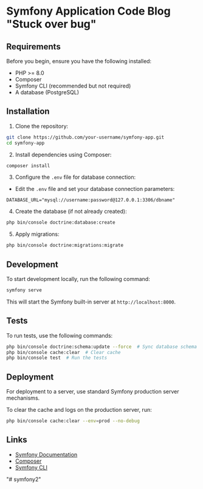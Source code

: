 
# Symfony Application Code Blog "Stuck over bug"



## Requirements

Before you begin, ensure you have the following installed:

- PHP >= 8.0
- Composer
- Symfony CLI (recommended but not required)
- A database (PostgreSQL)

## Installation

1. Clone the repository:

```bash
git clone https://github.com/your-username/symfony-app.git
cd symfony-app
```

2. Install dependencies using Composer:

```bash
composer install
```

3. Configure the `.env` file for database connection:

- Edit the `.env` file and set your database connection parameters:

```dotenv
DATABASE_URL="mysql://username:password@127.0.0.1:3306/dbname"
```

4. Create the database (if not already created):

```bash
php bin/console doctrine:database:create
```

5. Apply migrations:

```bash
php bin/console doctrine:migrations:migrate
```

## Development

To start development locally, run the following command:

```bash
symfony serve
```

This will start the Symfony built-in server at `http://localhost:8000`.

## Tests

To run tests, use the following commands:

```bash
php bin/console doctrine:schema:update --force  # Sync database schema with models
php bin/console cache:clear  # Clear cache
php bin/console test  # Run the tests
```

## Deployment

For deployment to a server, use standard Symfony production server mechanisms.

To clear the cache and logs on the production server, run:

```bash
php bin/console cache:clear --env=prod --no-debug
```

## Links

- [Symfony Documentation](https://symfony.com/doc/current/index.html)
- [Composer](https://getcomposer.org/)
- [Symfony CLI](https://symfony.com/download)

"# symfony2" 
